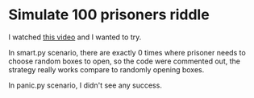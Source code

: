 # Simulate 100 prisoners riddle

I watched [this video](https://www.youtube.com/watch?v=iSNsgj1OCLA) and I wanted to try.

In smart.py scenario, there are exactly 0 times where prisoner needs to choose random boxes to open, so the code were commented out, the strategy really works compare to randomly opening boxes.

In panic.py scenario, I didn't see any success.